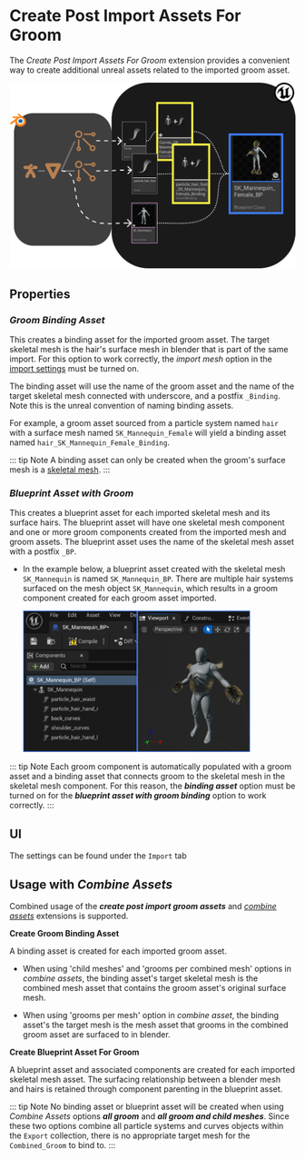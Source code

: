 # Create Post Import Assets For Groom
The _Create Post Import Assets For Groom_ extension provides a convenient way to create additional unreal assets related to the
imported groom asset.

![0](./images/create-post-import-groom-assets/0.png)

## Properties
### _Groom Binding Asset_
This creates a binding asset for the imported groom asset. The target skeletal mesh is the hair's surface mesh in blender
that is part of the same import. For this option to work correctly, the _import mesh_ option in the
[import settings](/settings/import.html) must be turned on.

The binding asset will use the name of the groom asset and the name of the target skeletal mesh connected with
underscore, and a postfix `_Binding`. Note this is the unreal convention of naming binding assets.

For example, a groom asset sourced from a particle system named `hair` with a surface mesh named `SK_Mannequin_Female`
will yield a binding asset named `hair_SK_Mannequin_Female_Binding`.

::: tip Note
A binding asset can only be created when the groom's surface mesh is a [skeletal mesh](/asset-types/skeletal-mesh.html).
:::

### _Blueprint Asset with Groom_
This creates a blueprint asset for each imported skeletal mesh and its surface hairs. The blueprint asset will have
one skeletal mesh component and one or more groom components created from the imported mesh and groom assets. The
blueprint asset uses the name of the skeletal mesh asset with a postfix `_BP`.

- In the example below, a blueprint asset created with the skeletal mesh `SK_Mannequin` is named `SK_Mannequin_BP`.
    There are multiple hair systems surfaced on the mesh object `SK_Mannequin`, which results in a groom
    component created for each groom asset imported.

  <img src="./images/create-post-import-groom-assets/2.png" alt="2" width="400"/>

::: tip Note
Each groom component is automatically populated with a groom asset and a binding asset that connects groom to the
skeletal mesh in the skeletal mesh component. For this reason, the _**binding asset**_ option must be turned
on for the _**blueprint asset with groom binding**_ option to work correctly.
:::

## UI
The settings can be found under the `Import` tab

## Usage with _Combine Assets_
Combined usage of the _**create post import groom assets**_ and
[_combine assets_](https://github.com/EpicGames/BlenderTools/docs/send2ue/extensions/combine-assets.html)
extensions is supported.

**Create Groom Binding Asset**

A binding asset is created for each imported groom asset.
* When using 'child meshes' and 'grooms per combined mesh' options in _combine assets_, the binding asset's
  target skeletal mesh is the combined mesh asset that contains the groom asset's original
  surface mesh.

* When using 'grooms per mesh' option in _combine asset_, the binding asset's
  the target mesh is the mesh asset that grooms in the combined groom asset
  are surfaced to in blender.

**Create Blueprint Asset For Groom**

A blueprint asset and associated components are created for each imported skeletal mesh
asset. The surfacing relationship between a blender mesh and hairs is retained
through component parenting in the blueprint asset.

::: tip Note
No binding asset or blueprint asset will be created when using _Combine Assets_ options _**all groom**_ and
_**all groom and child meshes**_. Since these two options combine all particle systems and curves objects within
the `Export` collection, there is no appropriate target mesh for the `Combined_Groom` to bind to.
:::
